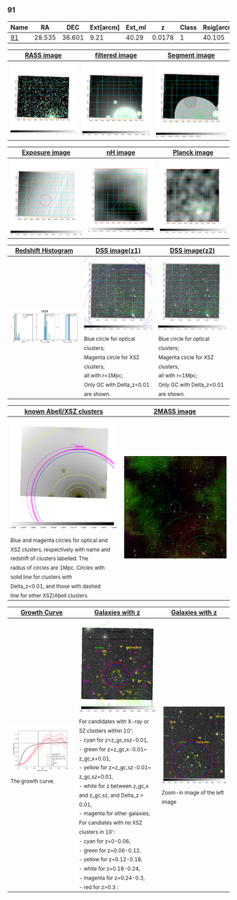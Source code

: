 <div STYLE="page-break-after: always;"></div>

### 91

|Name          |RA          |DEC      | Ext[arcm] | Ext_ml | z    | Class| Rsig[arcmin] | CRsig[c/s] | CR500[c/s] | R500[Mpc] |L500[erg/s]|F500[erg/s/cm^2]| M500[Msun]|Tx[keV]|beta|GC(XSZ,Delta_z<0.01)| GC(OPT,Delta_z<0.01)|GC|alias|
|--------------|------------|------------|---|---|-----------|--------|------|------|----|----|----|----|----|----|----|----|----|----|---|
|[91](script/91.md)     | 28.535       | 36.601       | 9.21    | 40.29   | 0.0178 | 1   | 40.105 |0.505 |0.474 |0.534 |4.777e+42 |6.685e-12 |4.416e+13 |1.300 |0.579 |-, |N, |-, |t419|

|[RASS image](../image/91/91_img.pdf)|[filtered image](../image/91/91_fil.pdf)|[Segment image](../image/91/91_seg.pdf)|
|-------------------|--------------------|-------------------|
| <img src="../image/91/91_img.png" width="300">  | <img src="../image/91/91_fil.png" width="300">   | <img src="../image/91/91_seg.png" width="300">  |

|[Exposure image](../image/91/91_mex.pdf)| [nH image](../image/91/91_nh.pdf)| [Planck image](../image/91/91_p.pdf)|
|-------------------|--------------------|-------------------|
|<img src="../image/91/91_mex.png" width="300">   | <img src="../image/91/91_nh.png" width="300">    | <img src="../image/91/91_p.png" width="300"> |

|[Redshift Histogram](../image/91/91_zg.pdf) | [DSS image(z1)](../image/91/91_dss_z1.pdf)      |  [DSS image(z2)](../image/91/91_dss_z2.pdf)    |
|-------------------|--------------------|-------------------|
|<img src="../image/91/91_zg.png" width="300"> |<img src="../image/91/91_dss_z1.png" width="300"> <sub><br>Blue circle for optical clusters; <br>Magenta circle for XSZ clusters; <br>all with r=1Mpc; <br>Only GC with Delta_z<0.01 are shown. </sub>| <img src="../image/91/91_dss_z2.png" width="300"><sub><br>Blue circle for optical clusters; <br>Magenta circle for XSZ clusters; <br>all with r=1Mpc; <br>Only GC with Delta_z<0.01 are shown. </sub> |

|[known Abell/XSZ clusters](../image/91/91_m.pdf) | [2MASS image](../image/91/91_2mass.pdf)      |
|-------------------|-------------------|
|<img src=../image/91/91_m.png width="300"> <sub><br>Blue and magenta circles for optical and <br>XSZ clusters, respectively with name and <br>redshift of clusters labelled. The <br>radius of circles are 1Mpc. Circles with <br>solid line for clusters with <br>Delta_z<0.01, and those with dashed <br>line for other XSZ/Abell clusters.        </sub>|<img src="../image/91/91_2mass.png" width="300">  |

|[Growth Curve](../image/91/91_gca_all.png) |[Galaxies with z](../image/91/91_opt_ned.pdf) |[Galaxies with z](../image/91/91_opt_ned_zoom.pdf) |
|-------------------|-------------------|-------------------|
| <img src="../image/91/91_gca_all.png" width="300"> <sub><br>The growth curve.</sub>| <img src=../image/91/91_opt_ned.png width="300"> <br><sub> For candidates with X-ray or SZ clusters within 10': <br> - cyan for z<z_gc,xsz-0.01, <br> - green for z=z_gc,x-0.01~ z_gc,x+0.01, <br> - yellow for z=z_gc,sz-0.01~ z_gc,sz+0.01, <br> - white for z between z_gc,x and z_gc,sz, and Delta_z > 0.01, <br> - magenta for other galaxies; <br>For candiates with no XSZ clusters in 10': <br> - cyan for z=0-0.06, <br> - green for z=0.06-0.12, <br> - yellow for z=0.12-0.18, <br> - white for z=0.18-0.24, <br> - magenta for z=0.24-0.3, <br> - red for z>0.3 ;  </sub>|<img src=../image/91/91_opt_ned_zoom.png width="300">  <br><sub> Zoom-in image of the left image</sub>|




